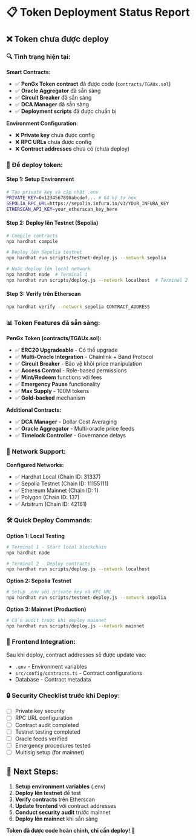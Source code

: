 # 📋 Token Deployment Status Report

## ❌ **Token chưa được deploy**

### 🔍 Tình trạng hiện tại:

**Smart Contracts:**
- ✅ **PenGx Token contract** đã được code (`contracts/TGAUx.sol`)
- ✅ **Oracle Aggregator** đã sẵn sàng
- ✅ **Circuit Breaker** đã sẵn sàng  
- ✅ **DCA Manager** đã sẵn sàng
- ✅ **Deployment scripts** đã được chuẩn bị

**Environment Configuration:**
- ❌ **Private key** chưa được config
- ❌ **RPC URLs** chưa được config
- ❌ **Contract addresses** chưa có (chưa deploy)

### 🚀 Để deploy token:

#### Step 1: Setup Environment
```bash
# Tạo private key và cập nhật .env
PRIVATE_KEY=0x1234567890abcdef... # 64 ký tự hex
SEPOLIA_RPC_URL=https://sepolia.infura.io/v3/YOUR_INFURA_KEY
ETHERSCAN_API_KEY=your_etherscan_key_here
```

#### Step 2: Deploy lên Testnet (Sepolia)
```bash
# Compile contracts
npx hardhat compile

# Deploy lên Sepolia testnet
npx hardhat run scripts/testnet-deploy.js --network sepolia

# Hoặc deploy lên local network
npx hardhat node  # Terminal 1
npx hardhat run scripts/deploy.js --network localhost  # Terminal 2
```

#### Step 3: Verify trên Etherscan
```bash
npx hardhat verify --network sepolia CONTRACT_ADDRESS
```

### 📊 Token Features đã sẵn sàng:

**PenGx Token (contracts/TGAUx.sol):**
- ✅ **ERC20 Upgradeable** - Có thể upgrade
- ✅ **Multi-Oracle Integration** - Chainlink + Band Protocol
- ✅ **Circuit Breaker** - Bảo vệ khỏi price manipulation
- ✅ **Access Control** - Role-based permissions
- ✅ **Mint/Redeem** functions với fees
- ✅ **Emergency Pause** functionality
- ✅ **Max Supply** - 100M tokens
- ✅ **Gold-backed** mechanism

**Additional Contracts:**
- ✅ **DCA Manager** - Dollar Cost Averaging
- ✅ **Oracle Aggregator** - Multi-oracle price feeds
- ✅ **Timelock Controller** - Governance delays

### 🔗 Network Support:

**Configured Networks:**
- ✅ Hardhat Local (Chain ID: 31337)
- ✅ Sepolia Testnet (Chain ID: 11155111) 
- ✅ Ethereum Mainnet (Chain ID: 1)
- ✅ Polygon (Chain ID: 137)
- ✅ Arbitrum (Chain ID: 42161)

### 🛠️ Quick Deploy Commands:

**Option 1: Local Testing**
```bash
# Terminal 1 - Start local blockchain
npx hardhat node

# Terminal 2 - Deploy contracts
npx hardhat run scripts/deploy.js --network localhost
```

**Option 2: Sepolia Testnet**
```bash
# Setup .env với private key và RPC URL
npx hardhat run scripts/testnet-deploy.js --network sepolia
```

**Option 3: Mainnet (Production)**
```bash
# Cần audit trước khi deploy mainnet
npx hardhat run scripts/deploy.js --network mainnet
```

### 📱 Frontend Integration:

Sau khi deploy, contract addresses sẽ được update vào:
- `.env` - Environment variables
- `src/config/contracts.ts` - Contract configurations
- Database - Contract metadata

### 🔒 Security Checklist trước khi Deploy:

- [ ] Private key security
- [ ] RPC URL configuration  
- [ ] Contract audit completed
- [ ] Testnet testing completed
- [ ] Oracle feeds verified
- [ ] Emergency procedures tested
- [ ] Multisig setup (for mainnet)

## 🎯 Next Steps:

1. **Setup environment variables** (.env)
2. **Deploy lên testnet** để test
3. **Verify contracts** trên Etherscan
4. **Update frontend** với contract addresses
5. **Conduct security audit** trước mainnet
6. **Deploy lên mainnet** khi sẵn sàng

**Token đã được code hoàn chỉnh, chỉ cần deploy!** 🚀
